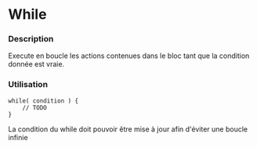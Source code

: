 # While

### Description

Execute en boucle les actions contenues dans le bloc tant que la condition donnée est vraie.

### Utilisation

```base
while( condition ) {
    // TODO
}
```

<warning title="Danger while">
La condition du while doit pouvoir être mise à jour afin d'éviter une boucle infinie
</warning>